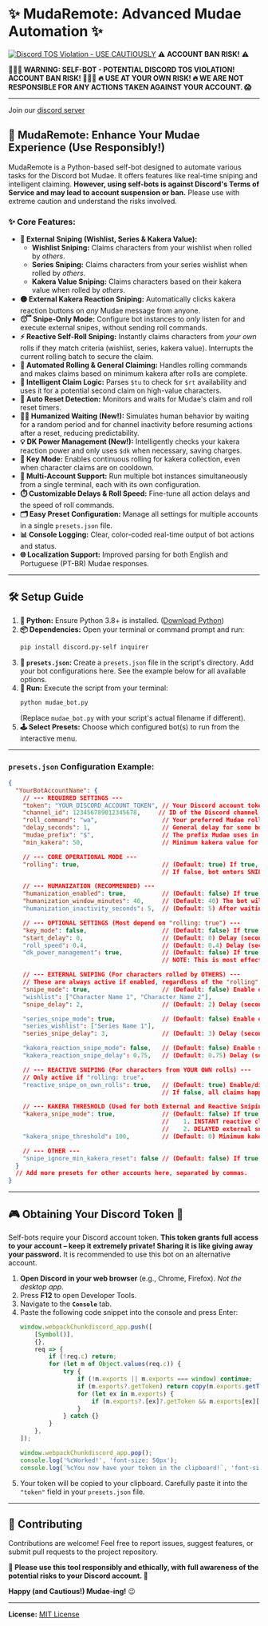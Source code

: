 # ✨ MudaRemote: Advanced Mudae Automation ✨

[![Discord TOS Violation - **USE CAUTIOUSLY**](https://img.shields.io/badge/Discord%20TOS-VIOLATION-red)](https://discord.com/terms) ⚠️ **ACCOUNT BAN RISK!** ⚠️

**🛑🛑🛑 WARNING: SELF-BOT - POTENTIAL DISCORD TOS VIOLATION! ACCOUNT BAN RISK! 🛑🛑🛑**
**🔥 USE AT YOUR OWN RISK! 🔥 WE ARE NOT RESPONSIBLE FOR ANY ACTIONS TAKEN AGAINST YOUR ACCOUNT. 😱**

---

Join our [discord server](https://discord.gg/4WHXkDzuZx)

## 🚀 MudaRemote: Enhance Your Mudae Experience (Use Responsibly!)

MudaRemote is a Python-based self-bot designed to automate various tasks for the Discord bot Mudae. It offers features like real-time sniping and intelligent claiming. **However, using self-bots is against Discord's Terms of Service and may lead to account suspension or ban.** Please use with extreme caution and understand the risks involved.

### ✨ Core Features:

*   **🎯 External Sniping (Wishlist, Series & Kakera Value):**
    *   **Wishlist Sniping:** Claims characters from your wishlist when rolled by *others*.
    *   **Series Sniping:** Claims characters from your series wishlist when rolled by *others*.
    *   **Kakera Value Sniping:** Claims characters based on their kakera value when rolled by *others*.
*   **🟡 External Kakera Reaction Sniping:** Automatically clicks kakera reaction buttons on *any* Mudae message from anyone.
*   **😴 Snipe-Only Mode:** Configure bot instances to *only* listen for and execute external snipes, without sending roll commands.
*   **⚡ Reactive Self-Roll Sniping:** Instantly claims characters from *your own* rolls if they match criteria (wishlist, series, kakera value). Interrupts the current rolling batch to secure the claim.
*   **🤖 Automated Rolling & General Claiming:** Handles rolling commands and makes claims based on minimum kakera after rolls are complete.
*   **🥇 Intelligent Claim Logic:** Parses `$tu` to check for `$rt` availability and uses it for a potential second claim on high-value characters.
*   **🔄 Auto Reset Detection:** Monitors and waits for Mudae's claim and roll reset timers.
*   **🚶‍♂️ Humanized Waiting (New!):** Simulates human behavior by waiting for a random period and for channel inactivity before resuming actions after a reset, reducing predictability.
*   **💡 DK Power Management (New!):** Intelligently checks your kakera reaction power and only uses `$dk` when necessary, saving charges.
*   **🔑 Key Mode:** Enables continuous rolling for kakera collection, even when character claims are on cooldown.
*   **👯 Multi-Account Support:** Run multiple bot instances simultaneously from a single terminal, each with its own configuration.
*   **⏱️ Customizable Delays & Roll Speed:** Fine-tune all action delays and the speed of roll commands.
*   **🗂️ Easy Preset Configuration:** Manage all settings for multiple accounts in a single `presets.json` file.
*   **📊 Console Logging:** Clear, color-coded real-time output of bot actions and status.
*   **🌐 Localization Support:** Improved parsing for both English and Portuguese (PT-BR) Mudae responses.

---

## 🛠️ Setup Guide

1.  **🐍 Python:** Ensure Python 3.8+ is installed. ([Download Python](https://www.python.org/downloads/))
2.  **📦 Dependencies:** Open your terminal or command prompt and run:
    ```bash
    pip install discord.py-self inquirer
    ```
3.  **📝 `presets.json`:** Create a `presets.json` file in the script's directory. Add your bot configurations here. See the example below for all available options.
4.  **🚀 Run:** Execute the script from your terminal:
    ```bash
    python mudae_bot.py
    ```
    (Replace `mudae_bot.py` with your script's actual filename if different).
5.  **🕹️ Select Presets:** Choose which configured bot(s) to run from the interactive menu.

---

### `presets.json` Configuration Example:

```json
{
  "YourBotAccountName": {
    // --- REQUIRED SETTINGS ---
    "token": "YOUR_DISCORD_ACCOUNT_TOKEN", // Your Discord account token. KEEP THIS EXTREMELY SECRET!
    "channel_id": 123456789012345678,     // ID of the Discord channel for Mudae commands.
    "roll_command": "wa",                  // Your preferred Mudae roll command (e.g., wa, hg, w, ma).
    "delay_seconds": 1,                    // General delay for some bot actions (e.g., after $tu).
    "mudae_prefix": "$",                   // The prefix Mudae uses in your server (usually "$").
    "min_kakera": 50,                      // Minimum kakera value for general (post-roll batch) claims.

    // --- CORE OPERATIONAL MODE ---
    "rolling": true,                       // (Default: true) If true, bot performs rolling, claiming, $tu checks.
                                           // If false, bot enters SNIPE-ONLY mode: no rolling, only listens for external snipes.

    // --- HUMANIZATION (RECOMMENDED) ---
    "humanization_enabled": true,          // (Default: false) If true, waits more naturally after resets. Reduces predictability.
    "humanization_window_minutes": 40,     // (Default: 40) The bot will wait for the reset time + a random time up to this many minutes.
    "humanization_inactivity_seconds": 5,  // (Default: 5) After waiting, the bot proceeds only when the channel has been inactive for this many seconds.

    // --- OPTIONAL SETTINGS (Most depend on "rolling: true") ---
    "key_mode": false,                     // (Default: false) If true, rolls for kakera even without a claim right.
    "start_delay": 0,                      // (Default: 0) Delay (seconds) before the bot starts after being selected.
    "roll_speed": 0.4,                     // (Default: 0.4) Delay (seconds) between individual roll commands.
    "dk_power_management": true,           // (Default: false) If true, checks kakera power in $tu and only uses $dk if needed.
                                           // NOTE: This is most effective when your gold badge is maxed out, as it prevents wasting full charges.

    // --- EXTERNAL SNIPING (For characters rolled by OTHERS) ---
    // These are always active if enabled, regardless of the "rolling" status.
    "snipe_mode": true,                    // (Default: false) Enable external wishlist sniping.
    "wishlist": ["Character Name 1", "Character Name 2"],
    "snipe_delay": 2,                      // (Default: 2) Delay (seconds) before sniping an external wishlist or kakera value character.

    "series_snipe_mode": true,             // (Default: false) Enable external series sniping.
    "series_wishlist": ["Series Name 1"],
    "series_snipe_delay": 3,               // (Default: 3) Delay (seconds) before sniping an external series character.

    "kakera_reaction_snipe_mode": false,   // (Default: false) Enable sniping of kakera reaction buttons on any Mudae message.
    "kakera_reaction_snipe_delay": 0.75,   // (Default: 0.75) Delay (seconds) before clicking an external kakera reaction.

    // --- REACTIVE SNIPING (For characters from YOUR OWN rolls) ---
    // Only active if "rolling: true".
    "reactive_snipe_on_own_rolls": true,   // (Default: true) Enable/disable INSTANT claims during your own rolls.
                                           // If false, all claims happen after the roll batch is complete.

    // --- KAKERA THRESHOLD (Used for both External and Reactive Sniping) ---
    "kakera_snipe_mode": true,             // (Default: false) If true, enables heart claims based on kakera value for:
                                           //    1. INSTANT reactive claims on your own rolls.
                                           //    2. DELAYED external snipes on others' rolls.
    "kakera_snipe_threshold": 100,         // (Default: 0) Minimum kakera value to trigger the heart claims above.

    // --- OTHER ---
    "snipe_ignore_min_kakera_reset": false // (Default: false) If true, sets post-roll min_kakera to 0 if your claim reset is <1hr away.
  }
  // Add more presets for other accounts here, separated by commas.
}
```

---

## 🎮 Obtaining Your Discord Token 🔑

Self-bots require your Discord account token. **This token grants full access to your account – keep it extremely private! Sharing it is like giving away your password.** It is recommended to use this bot on an alternative account.

1.  **Open Discord in your web browser** (e.g., Chrome, Firefox). *Not the desktop app.*
2.  Press **F12** to open Developer Tools.
3.  Navigate to the **`Console`** tab.
4.  Paste the following code snippet into the console and press Enter:
    ```javascript
    window.webpackChunkdiscord_app.push([
    	[Symbol()],
    	{},
    	req => {
    		if (!req.c) return;
    		for (let m of Object.values(req.c)) {
    			try {
    				if (!m.exports || m.exports === window) continue;
    				if (m.exports?.getToken) return copy(m.exports.getToken());
    				for (let ex in m.exports) {
    					if (m.exports?.[ex]?.getToken && m.exports[ex][Symbol.toStringTag] !== 'IntlMessagesProxy') return copy(m.exports[ex].getToken());
    				}
    			} catch {}
    		}
    	},
    ]);

    window.webpackChunkdiscord_app.pop();
    console.log('%cWorked!', 'font-size: 50px');
    console.log(`%cYou now have your token in the clipboard!`, 'font-size: 16px');
    ```
5.  Your token will be copied to your clipboard. Carefully paste it into the `"token"` field in your `presets.json` file.

---

## 🤝 Contributing

Contributions are welcome! Feel free to report issues, suggest features, or submit pull requests to the project repository.

**🙏 Please use this tool responsibly and ethically, with full awareness of the potential risks to your Discord account. 🙏**

**Happy (and Cautious!) Mudae-ing!** 😉

---
**License:** [MIT License](LICENSE)
